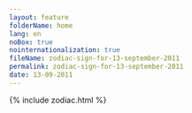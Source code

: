 ```yaml
---
layout: feature
folderName: home
lang: en
noBox: true
nointernationalization: true
fileName: zodiac-sign-for-13-september-2011
permalink: zodiac-sign-for-13-september-2011
date: 13-09-2011
---
```

{% include zodiac.html %}
